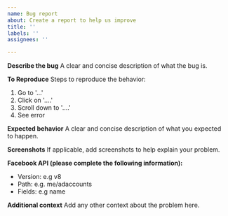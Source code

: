```yaml
---
name: Bug report
about: Create a report to help us improve
title: ''
labels: ''
assignees: ''

---
```


**Describe the bug**
A clear and concise description of what the bug is.

**To Reproduce**
Steps to reproduce the behavior:
1. Go to '...'
2. Click on '....'
3. Scroll down to '....'
4. See error

**Expected behavior**
A clear and concise description of what you expected to happen.

**Screenshots**
If applicable, add screenshots to help explain your problem.

**Facebook API (please complete the following information):**
 - Version: e.g v8
 - Path: e.g. me/adaccounts
 - Fields: e.g name

**Additional context**
Add any other context about the problem here.
